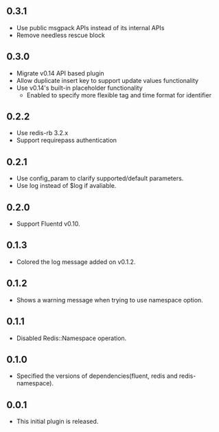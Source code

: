 ## 0.3.1

* Use public msgpack APIs instead of its internal APIs
* Remove needless rescue block

## 0.3.0

* Migrate v0.14 API based plugin
* Allow duplicate insert key to support update values functionality
* Use v0.14's built-in placeholder functionality
  * Enabled to specify more flexible tag and time format for identifier

## 0.2.2

* Use redis-rb 3.2.x
* Support requirepass authentication

## 0.2.1

* Use config_param to clarify supported/default parameters.
* Use log instead of $log if avaliable.

## 0.2.0

* Support Fluentd v0.10.

## 0.1.3

* Colored the log message added on v0.1.2.

## 0.1.2

* Shows a warning message when trying to use namespace option.

## 0.1.1

* Disabled Redis::Namespace operation.

## 0.1.0

* Specified the versions of dependencies(fluent, redis and redis-namespace).

## 0.0.1

* This initial plugin is released.
